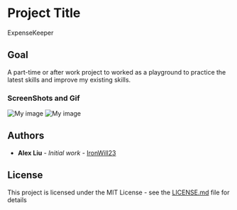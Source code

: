# Project Title

ExpenseKeeper

## Goal

A part-time or after work project to worked as a playground to practice the latest skills and improve my existing skills.

### ScreenShots and Gif
![My image](IronWill23.github.com/repository/preview/expenseKeeper.png)
![My image](IronWill23.github.com/repository/preview/expenseKeeper.gif)

## Authors

* **Alex Liu** - *Initial work* - [IronWill23](https://github.com/IronWill23)

## License

This project is licensed under the MIT License - see the [LICENSE.md](LICENSE.md) file for details



